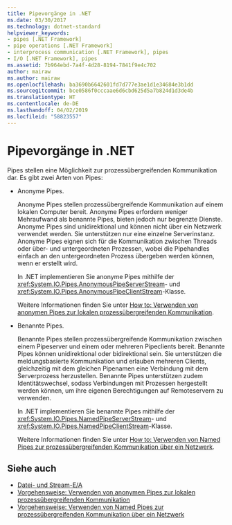 ```yaml
---
title: Pipevorgänge in .NET
ms.date: 03/30/2017
ms.technology: dotnet-standard
helpviewer_keywords:
- pipes [.NET Framework]
- pipe operations [.NET Framework]
- interprocess communication [.NET Framework], pipes
- I/O [.NET Framework], pipes
ms.assetid: 7b964ebd-7a4f-4d28-8194-7841f9e4c702
author: mairaw
ms.author: mairaw
ms.openlocfilehash: ba3690b6642601fd7d777e3ae1d1e34684e3b1dd
ms.sourcegitcommit: bce0586f0cccaae6d6cbd625d5a7b824d1d3de4b
ms.translationtype: HT
ms.contentlocale: de-DE
ms.lasthandoff: 04/02/2019
ms.locfileid: "58823557"
---
```

# <a name="pipe-operations-in-net"></a>Pipevorgänge in .NET
Pipes stellen eine Möglichkeit zur prozessübergreifenden Kommunikation dar. Es gibt zwei Arten von Pipes:  
  
-   Anonyme Pipes.  
  
     Anonyme Pipes stellen prozessübergreifende Kommunikation auf einem lokalen Computer bereit. Anonyme Pipes erfordern weniger Mehraufwand als benannte Pipes, bieten jedoch nur begrenzte Dienste. Anonyme Pipes sind unidirektional und können nicht über ein Netzwerk verwendet werden. Sie unterstützen nur eine einzelne Serverinstanz. Anonyme Pipes eignen sich für die Kommunikation zwischen Threads oder über- und untergeordneten Prozessen, wobei die Pipehandles einfach an den untergeordneten Prozess übergeben werden können, wenn er erstellt wird.  
  
     In .NET implementieren Sie anonyme Pipes mithilfe der <xref:System.IO.Pipes.AnonymousPipeServerStream>- und <xref:System.IO.Pipes.AnonymousPipeClientStream>-Klasse.  
  
     Weitere Informationen finden Sie unter [How to: Verwenden von anonymen Pipes zur lokalen prozessübergreifenden Kommunikation](../../../docs/standard/io/how-to-use-anonymous-pipes-for-local-interprocess-communication.md).  
  
-   Benannte Pipes.  
  
     Benannte Pipes stellen prozessübergreifende Kommunikation zwischen einem Pipeserver und einem oder mehreren Pipeclients bereit. Benannte Pipes können unidirektional oder bidirektional sein. Sie unterstützen die meldungsbasierte Kommunikation und erlauben mehreren Clients, gleichzeitig mit dem gleichen Pipenamen eine Verbindung mit dem Serverprozess herzustellen. Benannte Pipes unterstützen zudem Identitätswechsel, sodass Verbindungen mit Prozessen hergestellt werden können, um ihre eigenen Berechtigungen auf Remoteservern zu verwenden.  
  
     In .NET implementieren Sie benannte Pipes mithilfe der <xref:System.IO.Pipes.NamedPipeServerStream>- und <xref:System.IO.Pipes.NamedPipeClientStream>-Klasse.  
  
     Weitere Informationen finden Sie unter [How to: Verwenden von Named Pipes zur prozessübergreifenden Kommunikation über ein Netzwerk](../../../docs/standard/io/how-to-use-named-pipes-for-network-interprocess-communication.md).  
  
## <a name="see-also"></a>Siehe auch

- [Datei- und Stream-E/A](../../../docs/standard/io/index.md)
- [Vorgehensweise: Verwenden von anonymen Pipes zur lokalen prozessübergreifenden Kommunikation](../../../docs/standard/io/how-to-use-anonymous-pipes-for-local-interprocess-communication.md)
- [Vorgehensweise: Verwenden von Named Pipes zur prozessübergreifenden Kommunikation über ein Netzwerk](../../../docs/standard/io/how-to-use-named-pipes-for-network-interprocess-communication.md)
